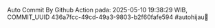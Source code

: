 Auto Commit By Github Action pada: 2025-05-10 19:38:29 WIB, COMMIT_UUID 436a7fcc-49cd-49a3-9803-b2f60fafe594 #autohijau🗿
